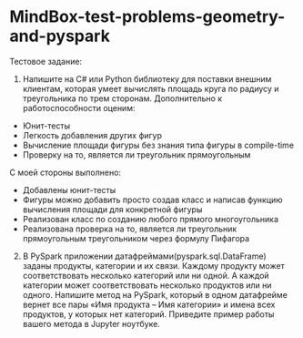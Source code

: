 # MindBox-test-problems-geometry-and-pyspark

Тестовое задание:

1. Напишите на C# или Python библиотеку для поставки внешним клиентам, которая умеет вычислять площадь круга по радиусу и треугольника по трем сторонам. Дополнительно к работоспособности оценим:
- Юнит-тесты
- Легкость добавления других фигур
- Вычисление площади фигуры без знания типа фигуры в compile-time
- Проверку на то, является ли треугольник прямоугольным

С моей стороны выполнено:
- Добавлены юнит-тесты
- Фигуры можно добавить просто создав класс и написав функцию вычисления площади для конкретной фигуры
- Реализован класс по созданию любого прямого многоугольника
- Реализована проверка на то, является ли треугольник прямоугольным треугольником через формулу Пифагора


2. В PySpark приложении датафреймами(pyspark.sql.DataFrame) заданы продукты, категории и их связи. Каждому продукту может соответствовать несколько категорий или ни одной. А каждой категории может соответствовать несколько продуктов или ни одного. Напишите метод на PySpark, который в одном датафрейме вернет все пары «Имя продукта – Имя категории» и имена всех продуктов, у которых нет категорий. Приведите пример работы вашего метода в Jupyter ноутбуке.

